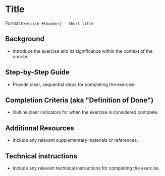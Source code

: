 <!-- Assignment Schema -->

# Title 
Format `Exercise #{number} - Short title`
  
## Background
- Introduce the exercise and its significance within the context of the course

## Step-by-Step Guide
- Provide clear, sequential steps for completing the exercise.

## Completion Criteria (aka "Definition of Done")
- Outline clear indicators for when the exercise is considered complete.

## Additional Resources
- Include any relevant supplementary materials or references.

## Technical instructions
- Include any relevant technical instructions for completing the exercise.

<!-- End Assignment Schema -->
